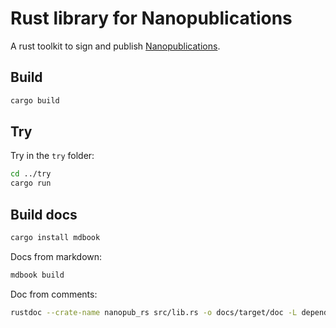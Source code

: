 
# Rust library for Nanopublications

A rust toolkit to sign and publish [Nanopublications](https://nanopub.org).

## Build

```bash
cargo build
```

## Try

Try in the `try` folder:

```bash
cd ../try
cargo run
```

## Build docs

```bash
cargo install mdbook
```

Docs from markdown:

```bash
mdbook build
```

Doc from comments:

```bash
rustdoc --crate-name nanopub_rs src/lib.rs -o docs/target/doc -L dependency=docs/target/debug/deps
```